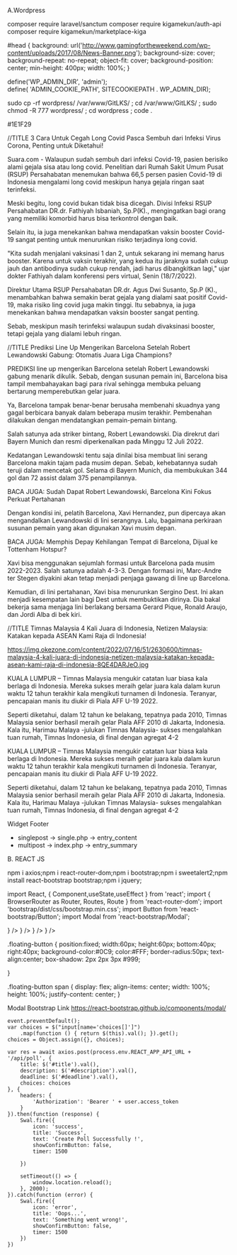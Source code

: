 A.Wordpress


composer require laravel/sanctum
composer require kigamekun/auth-api
composer require kigamekun/marketplace-kiga

#head {
    background: url('http://www.gamingfortheweekend.com/wp-content/uploads/2017/08/News-Banner.png');
    background-size: cover;
    background-repeat: no-repeat;
    object-fit: cover;
    background-position: center;
    min-height: 400px;
    width: 100%;
}

define('WP_ADMIN_DIR', 'admin');  
define( 'ADMIN_COOKIE_PATH', SITECOOKIEPATH . WP_ADMIN_DIR);

sudo cp -rf wordpress/ /var/www/GitLKS/ ; cd /var/www/GitLKS/ ; sudo chmod -R 777 wordpress/ ; cd wordpress ; code .

#1E1F29

//TITLE
3 Cara Untuk Cegah Long Covid Pasca Sembuh dari Infeksi Virus Corona, Penting untuk Diketahui!

Suara.com - Walaupun sudah sembuh dari infeksi Covid-19, pasien berisiko alami gejala sisa atau long covid. Penelitian dari Rumah Sakit Umum Pusat (RSUP) Persahabatan menemukan bahwa 66,5 persen pasien Covid-19 di Indonesia mengalami long covid meskipun hanya gejala ringan saat terinfeksi.

Meski begitu, long covid bukan tidak bisa dicegah. Divisi Infeksi RSUP Persahabatan DR.dr. Fathiyah Isbaniah, Sp.P(K)., mengingatkan bagi orang yang memiliki komorbid harus bisa terkontrol dengan baik.

Selain itu, ia juga menekankan bahwa mendapatkan vaksin booster Covid-19 sangat penting untuk menurunkan risiko terjadinya long covid.

"Kita sudah menjalani vaksinasi 1 dan 2, untuk sekarang ini memang harus booster. Karena untuk vaksin terakhir, yang kedua itu jaraknya sudah cukup jauh dan antibodinya sudah cukup rendah, jadi harus dibangkitkan lagi," ujar dokter Fathiyah dalam konferensi pers virtual, Senin (18/7/2022).

Direktur Utama RSUP Persahabatan DR.dr. Agus Dwi Susanto, Sp.P (K)., menambahkan bahwa semakin berat gejala yang dialami saat positif Covid-19, maka risiko ling covid juga makin tinggi. Itu sebabnya, ia juga menekankan bahwa mendapatkan vaksin booster sangat penting.

Sebab, meskipun masih terinfeksi walaupun sudah divaksinasi booster, tetapi gejala yang dialami lebuh ringan.




//TITLE
Prediksi Line Up Mengerikan Barcelona Setelah Robert Lewandowski Gabung: Otomatis Juara Liga Champions?


PREDIKSI line up mengerikan Barcelona setelah Robert Lewandowski gabung menarik dikulik. Sebab, dengan susunan pemain ini, Barcelona bisa tampil membahayakan bagi para rival sehingga membuka peluang bertarung memperebutkan gelar juara.

Ya, Barcelona tampak benar-benar berusaha membenahi skuadnya yang gagal berbicara banyak dalam beberapa musim terakhir. Pembenahan dilakukan dengan mendatangkan pemain-pemain bintang.

Salah satunya ada striker bintang, Robert Lewandowski. Dia direkrut dari Bayern Munich dan resmi diperkenalkan pada Minggu 12 Juli 2022.

Kedatangan Lewandowski tentu saja dinilai bisa membuat lini serang Barcelona makin tajam pada musim depan. Sebab, kehebatannya sudah teruji dalam mencetak gol. Selama di Bayern Munich, dia membukukan 344 gol dan 72 assist dalam 375 penampilannya.

BACA JUGA: Sudah Dapat Robert Lewandowski, Barcelona Kini Fokus Perkuat Pertahanan

Dengan kondisi ini, pelatih Barcelona, Xavi Hernandez, pun dipercaya akan mengandalkan Lewandowski di lini serangnya. Lalu, bagaimana perkiraan susunan pemain yang akan digunakan Xavi musim depan.

BACA JUGA: Memphis Depay Kehilangan Tempat di Barcelona, Dijual ke Tottenham Hotspur?

Xavi bisa menggunakan sejumlah formasi untuk Barcelona pada musim 2022-2023. Salah satunya adalah 4-3-3. Dengan formasi ini, Marc-Andre ter Stegen diyakini akan tetap menjadi penjaga gawang di line up Barcelona.

Kemudian, di lini pertahanan, Xavi bisa menurunkan Sergino Dest. Ini akan menjadi kesempatan lain bagi Dest untuk membuktikan dirinya. Dia bakal bekerja sama menjaga lini berlakang bersama Gerard Pique, Ronald Araujo, dan Jordi Alba di bek kiri. 

//TITLE
Timnas Malaysia 4 Kali Juara di Indonesia, Netizen Malaysia: Katakan kepada ASEAN Kami Raja di Indonesia!

https://img.okezone.com/content/2022/07/16/51/2630600/timnas-malaysia-4-kali-juara-di-indonesia-netizen-malaysia-katakan-kepada-asean-kami-raja-di-indonesia-8QE4DARJeO.jpg

KUALA LUMPUR – Timnas Malaysia mengukir catatan luar biasa kala berlaga di Indonesia. Mereka sukses meraih gelar juara kala dalam kurun waktu 12 tahun terakhir kala mengikuti turnamen di Indonesia. Teranyar, pencapaian manis itu diukir di Piala AFF U-19 2022.

Seperti diketahui, dalam 12 tahun ke belakang, tepatnya pada 2010, Timnas Malaysia senior berhasil meraih gelar Piala AFF 2010 di Jakarta, Indonesia. Kala itu, Harimau Malaya -julukan Timnas Malaysia- sukses mengalahkan tuan rumah, Timnas Indonesia, di final dengan agregat 4-2

KUALA LUMPUR – Timnas Malaysia mengukir catatan luar biasa kala berlaga di Indonesia. Mereka sukses meraih gelar juara kala dalam kurun waktu 12 tahun terakhir kala mengikuti turnamen di Indonesia. Teranyar, pencapaian manis itu diukir di Piala AFF U-19 2022.

Seperti diketahui, dalam 12 tahun ke belakang, tepatnya pada 2010, Timnas Malaysia senior berhasil meraih gelar Piala AFF 2010 di Jakarta, Indonesia. Kala itu, Harimau Malaya -julukan Timnas Malaysia- sukses mengalahkan tuan rumah, Timnas Indonesia, di final dengan agregat 4-2

Widget Footer
 
- singlepost -> single.php -> entry_content
- multipost -> index.php -> entry_summary

B. REACT JS 


npm i axios;npm i react-router-dom;npm i bootstrap;npm i sweetalert2;npm install react-bootstrap bootstrap;npm i jquery;

import React, { Component,useState,useEffect } from 'react';
import { BrowserRouter as Router, Routes, Route } from 'react-router-dom';
import 'bootstrap/dist/css/bootstrap.min.css';
import Button from 'react-bootstrap/Button';
import Modal from 'react-bootstrap/Modal';

 <Router>
        <Routes>
          <Route exact path='/' element={<Home />} />
          <Route path='/login' element={<Login />} />
          <Route path='/test' element={<Test />} />
          <Route path='/register' element={<Register />} />
        </Routes>
</Router>


.floating-button {
  position:fixed;
	width:60px;
	height:60px;
	bottom:40px;
	right:40px;
	background-color:#0C9;
	color:#FFF;
	border-radius:50px;
	text-align:center;
	box-shadow: 2px 2px 3px #999;
  
}

.floating-button span {
  display: flex;
  align-items: center;
  width: 100%;
  height: 100%;
  justify-content: center;
}

Modal Bootstrap Link
https://react-bootstrap.github.io/components/modal/

    event.preventDefault();
    var choices = $("input[name='choices[]']")
        .map(function () { return $(this).val(); }).get();
    choices = Object.assign({}, choices);

    var res = await axios.post(process.env.REACT_APP_API_URL + '/api/poll', {
        title: $('#title').val(),
        description: $('#description').val(),
        deadline: $('#deadline').val(),
        choices: choices
    }, {
        headers: {
            'Authorization': 'Bearer ' + user.access_token
        }
    }).then(function (response) {
        Swal.fire({
            icon: 'success',
            title: 'Success',
            text: 'Create Poll Successfully !',
            showConfirmButton: false,
            timer: 1500

        })

        setTimeout(() => {
            window.location.reload();
        }, 2000);
    }).catch(function (error) {
        Swal.fire({
            icon: 'error',
            title: 'Oops...',
            text: 'Something went wrong!',
            showConfirmButton: false,
            timer: 1500
        })
    })

